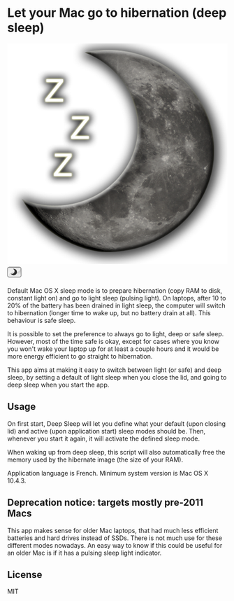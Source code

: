 # Let your Mac go to hibernation (deep sleep)

![Full-width icon](icon/Deep%20Sleep%20icon-512.png)
![Finder action bar icon](icon/Deep%20Sleep%20icon.png)

Default Mac OS X sleep mode is to prepare hibernation (copy RAM to disk, constant light on) and go to light sleep (pulsing light). On laptops, after 10 to 20% of the battery has been drained in light sleep, the computer will switch to hibernation (longer time to wake up, but no battery drain at all). This behaviour is safe sleep.

It is possible to set the preference to always go to light, deep or safe sleep. However, most of the time safe is okay, except for cases where you know you won't wake your laptop up for at least a couple hours and it would be more energy efficient to go straight to hibernation.

This app aims at making it easy to switch between light (or safe) and deep sleep, by setting a default of light sleep when you close the lid, and going to deep sleep when you start the app.

## Usage

On first start, Deep Sleep will let you define what your default (upon closing lid) and active (upon application start) sleep modes should be. Then, whenever you start it again, it will activate the defined sleep mode.

When waking up from deep sleep, this script will also automatically free the memory used by the hibernate image (the size of your RAM).

Application language is French. Minimum system version is Mac OS X 10.4.3.

## Deprecation notice: targets mostly pre-2011 Macs

This app makes sense for older Mac laptops, that had much less efficient batteries and hard drives instead of SSDs. There is not much use for these different modes nowadays.
An easy way to know if this could be useful for an older Mac is if it has a pulsing sleep light indicator.

## License

MIT
